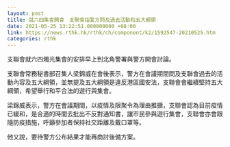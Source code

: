 ```yaml
---
layout: post
title: 就六四集會開會　支聯會指警方問及過去活動和五大綱領
date: 2021-05-25 13:22:51.000000000 +08:00
link: https://news.rthk.hk/rthk/ch/component/k2/1592547-20210525.htm
categories: rthk
---
```


支聯會就六四燭光集會的安排早上到北角警署與警方開會討論。

支聯會常務秘書部召集人梁錦威在會後表示，警方在會議期間問及支聯會過去的活動內容及五大綱領，並無提及五大綱領是違反港區國安法，支聯會會繼續堅持五大綱領，希望舉行和平合法的遊行與集會。

梁錦威表示，警方在會議期間，以疫情及限聚令為理由推搪，支聯會認為目前疫情已緩和，是合適的時間去批出不反對通知書，讓市民參與遊行集會，支聯會亦會跟隨防疫措施，呼籲參加者保持社交距離及戴口罩等。

他又說，要待警方公布結果才能再商討後備方案。
